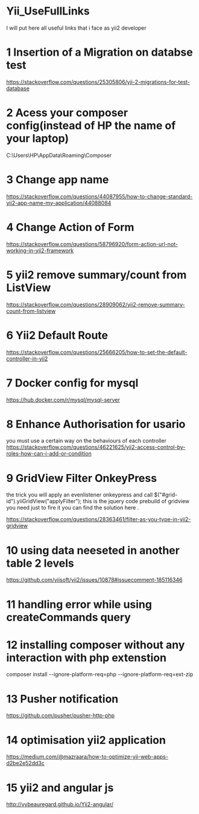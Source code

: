 # Yii_UseFullLinks
I will put here all useful links that i face as yii2 developer
# 1 Insertion of a Migration on databse test

https://stackoverflow.com/questions/25305806/yii-2-migrations-for-test-database

# 2 Acess your composer config(instead of HP the name of your laptop)

 C:\Users\HP\AppData\Roaming\Composer
 
 # 3 Change app name 
 
https://stackoverflow.com/questions/44087955/how-to-change-standard-yii2-app-name-my-application/44088084

# 4 Change Action of Form 

https://stackoverflow.com/questions/58796920/form-action-url-not-working-in-yii2-framework

# 5 yii2 remove summary/count from ListView

https://stackoverflow.com/questions/28909062/yii2-remove-summary-count-from-listview

# 6 Yii2 Default Route 
https://stackoverflow.com/questions/25666205/how-to-set-the-default-controller-in-yii2

# 7 Docker config for mysql
https://hub.docker.com/r/mysql/mysql-server

# 8 Enhance Authorisation for usario 
 you must use a certain way on the behaviours of each controller
https://stackoverflow.com/questions/46221625/yii2-access-control-by-roles-how-can-i-add-or-condition

# 9 GridView Filter OnkeyPress
the trick you will apply an evenlistener onkeypress and call $("#grid-id").yiiGridView("applyFilter"); this is the jquery code prebuild of gridview you need just to fire it 
you can find the solution here .

https://stackoverflow.com/questions/28363461/filter-as-you-type-in-yii2-gridview

# 10 using data neeseted in another table 2 levels
https://github.com/yiisoft/yii2/issues/10878#issuecomment-185116346
# 11 handling error while using createCommands query
# 12 installing composer without any interaction with php extenstion 
composer install --ignore-platform-req=php --ignore-platform-req=ext-zip
# 13 Pusher notification
https://github.com/pusher/pusher-http-php
# 14 optimisation yii2 application
https://medium.com/@mazraara/how-to-optimize-yii-web-apps-d2be2e52dd3c
# 15 yii2 and angular js
http://vybeauregard.github.io/Yii2-angular/
